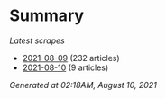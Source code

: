 # Summary
*Latest scrapes*
* [2021-08-09](https://github.com/nuuuwan/news_lk/blob/data/news_lk.2021-08-09.json) (232 articles)
* [2021-08-10](https://github.com/nuuuwan/news_lk/blob/data/news_lk.2021-08-10.json) (9 articles)

*Generated at 02:18AM, August 10, 2021*